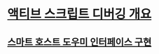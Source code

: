 # [액티브 스크립트 디버깅 개요](active-script-debugging-overview.md)
## [스마트 호스트 도우미 인터페이스 구현](implementing-smart-host-helper-interfaces.md)
